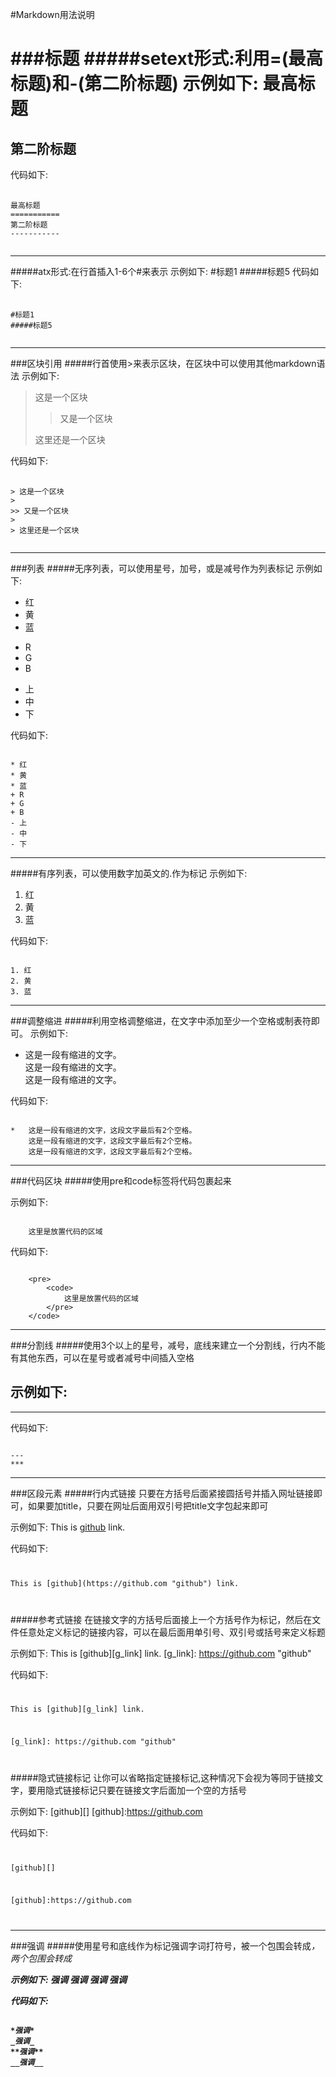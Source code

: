 #Markdown用法说明

###标题
#####setext形式:利用=(最高标题)和-(第二阶标题)
示例如下:
最高标题
===========
第二阶标题
-----------
代码如下:
<pre>
	<code>
最高标题
===========
第二阶标题
-----------
	</code>
</pre>
*****
#####atx形式:在行首插入1-6个#来表示
示例如下:
#标题1
#####标题5
代码如下:
<pre>
	<code>
#标题1
#####标题5	
	</code>
</pre>
*****


###区块引用
#####行首使用>来表示区块，在区块中可以使用其他markdown语法
示例如下:

> 这是一个区块
>
>> 又是一个区块 
>
> 这里还是一个区块

代码如下:
<pre>
	<code>
&gt; 这是一个区块
&gt;
&gt;&gt; 又是一个区块
&gt;
&gt; 这里还是一个区块
	</code>
</pre>
*****

###列表
#####无序列表，可以使用星号，加号，或是减号作为列表标记
示例如下:

* 红
* 黄
* 蓝
+ R
+ G
+ B
- 上
- 中
- 下

代码如下:
<pre><code>
* 红
* 黄
* 蓝
+ R
+ G
+ B
- 上
- 中
- 下	
</code></pre>
*****
#####有序列表，可以使用数字加英文的.作为标记
示例如下:

1. 红
2. 黄
3. 蓝

代码如下:
<pre><code>
1. 红
2. 黄
3. 蓝	
</code></pre>
*****

###调整缩进
#####利用空格调整缩进，在文字中添加至少一个空格或制表符即可。
示例如下:

*	这是一段有缩进的文字。   
	这是一段有缩进的文字。   
	这是一段有缩进的文字。   

代码如下:
<pre><code>
*	这是一段有缩进的文字，这段文字最后有2个空格。   
	这是一段有缩进的文字，这段文字最后有2个空格。   
	这是一段有缩进的文字，这段文字最后有2个空格。   	
</code></pre>
*****

###代码区块
#####使用pre和code标签将代码包裹起来

示例如下:
<pre><code>
	这里是放置代码的区域
</code></pre>

代码如下:
<pre><code>
	&lt;pre&gt;
		&lt;code&gt;
			这里是放置代码的区域
		&lt;/pre&gt;
	&lt;/code&gt;
</code></pre>
*****

###分割线
#####使用3个以上的星号，减号，底线来建立一个分割线，行内不能有其他东西，可以在星号或者减号中间插入空格

示例如下:
---
***

代码如下:
<pre><code>
---
***	
</code></pre>
*****

###区段元素
#####行内式链接
只要在方括号后面紧接圆括号并插入网址链接即可，如果要加title，只要在网址后面用双引号把title文字包起来即可

示例如下:
This is [github](https://github.com "github") link.

代码如下:
<pre><code>
<p>This is [github](https://github.com "github") link.</p>
</code></pre>

#####参考式链接
在链接文字的方括号后面接上一个方括号作为标记，然后在文件任意处定义标记的链接内容，可以在最后面用单引号、双引号或括号来定义标题

示例如下:
This is [github][g_link] link.
[g_link]: https://github.com "github"

代码如下:
<pre><code>
<p>This is [github][g_link] link.</p>
<p>[g_link]: https://github.com "github"</p>
</code></pre>

#####隐式链接标记
让你可以省略指定链接标记,这种情况下会视为等同于链接文字，要用隐式链接标记只要在链接文字后面加一个空的方括号

示例如下:
[github][]
[github]:https://github.com

代码如下:
<pre><code>
<p>[github][]</p>
<p>[github]:https://github.com</p>
</code></pre>
*****

###强调
#####使用星号和底线作为标记强调字词打符号，被一个包围会转成<em>，两个包围会转成<strong>

示例如下:
*强调*
_强调_
**强调**
__强调__

代码如下:
<pre><code>
*强调*
_强调_
**强调**
__强调__	
</code></pre>
